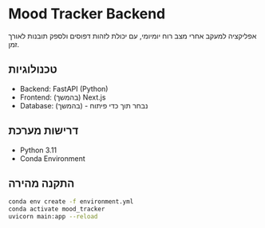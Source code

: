 # Mood Tracker Backend

אפליקציה למעקב אחרי מצב רוח יומיומי, עם יכולת לזהות דפוסים ולספק תובנות לאורך זמן.

## טכנולוגיות

- Backend: FastAPI (Python)
- Frontend: (בהמשך) Next.js
- Database: (בהמשך) - נבחר תוך כדי פיתוח

## דרישות מערכת

- Python 3.11
- Conda Environment

## התקנה מהירה

```bash
conda env create -f environment.yml
conda activate mood_tracker
uvicorn main:app --reload
```
